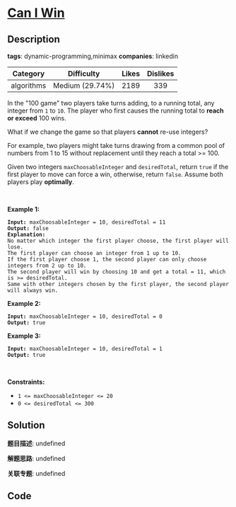 # [Can I Win](https://leetcode.com/problems/can-i-win/description/)

## Description

**tags**: dynamic-programming,minimax
**companies**: linkedin

| Category | Difficulty | Likes | Dislikes |
| :------: | :--------: | :---: | :------: |
| algorithms | Medium (29.74%) | 2189 | 339 |

<p>In the &quot;100 game&quot; two players take turns adding, to a running total, any integer from <code>1</code> to <code>10</code>. The player who first causes the running total to <strong>reach or exceed</strong> 100 wins.</p>

<p>What if we change the game so that players <strong>cannot</strong> re-use integers?</p>

<p>For example, two players might take turns drawing from a common pool of numbers from 1 to 15 without replacement until they reach a total &gt;= 100.</p>

<p>Given two integers <code>maxChoosableInteger</code> and <code>desiredTotal</code>, return <code>true</code> if the first player to move can force a win, otherwise, return <code>false</code>. Assume both players play <strong>optimally</strong>.</p>

<p>&nbsp;</p>
<p><strong class="example">Example 1:</strong></p>

<pre><code><strong>Input:</strong> maxChoosableInteger = 10, desiredTotal = 11
<strong>Output:</strong> false
<strong>Explanation:</strong>
No matter which integer the first player choose, the first player will lose.
The first player can choose an integer from 1 up to 10.
If the first player choose 1, the second player can only choose integers from 2 up to 10.
The second player will win by choosing 10 and get a total = 11, which is &gt;= desiredTotal.
Same with other integers chosen by the first player, the second player will always win.</code></pre>

<p><strong class="example">Example 2:</strong></p>

<pre><code><strong>Input:</strong> maxChoosableInteger = 10, desiredTotal = 0
<strong>Output:</strong> true</code></pre>

<p><strong class="example">Example 3:</strong></p>

<pre><code><strong>Input:</strong> maxChoosableInteger = 10, desiredTotal = 1
<strong>Output:</strong> true</code></pre>

<p>&nbsp;</p>
<p><strong>Constraints:</strong></p>

<ul>
	<li><code>1 &lt;= maxChoosableInteger &lt;= 20</code></li>
	<li><code>0 &lt;= desiredTotal &lt;= 300</code></li>
</ul>



## Solution

**题目描述**: undefined

**解题思路**: undefined

**关联专题**: undefined

## Code
